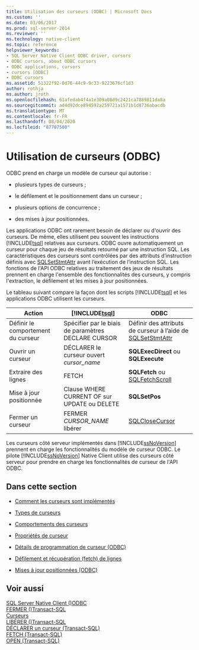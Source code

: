 ```yaml
---
title: Utilisation des curseurs (ODBC) | Microsoft Docs
ms.custom: ''
ms.date: 03/06/2017
ms.prod: sql-server-2014
ms.reviewer: ''
ms.technology: native-client
ms.topic: reference
helpviewer_keywords:
- SQL Server Native Client ODBC driver, cursors
- ODBC cursors, about ODBC cursors
- ODBC applications, cursors
- cursors [ODBC]
- ODBC cursors
ms.assetid: 51322f92-0d76-44c9-9c33-9223676cf1d3
author: rothja
ms.author: jroth
ms.openlocfilehash: 61afedab4f4a1e309a08d9c2421ca7889811da8a
ms.sourcegitcommit: ad4d92dce894592a259721a1571b1d8736abacdb
ms.translationtype: MT
ms.contentlocale: fr-FR
ms.lasthandoff: 08/04/2020
ms.locfileid: "87707500"
---
```

# <a name="using-cursors-odbc"></a>Utilisation de curseurs (ODBC)
  ODBC prend en charge un modèle de curseur qui autorise :  
  
-   plusieurs types de curseurs ;  
  
-   le défilement et le positionnement dans un curseur ;  
  
-   plusieurs options de concurrence ;  
  
-   des mises à jour positionnées.  
  
 Les applications ODBC ont rarement besoin de déclarer ou d'ouvrir des curseurs. De même, elles utilisent peu souvent les instructions [!INCLUDE[tsql](../../includes/tsql-md.md)] relatives aux curseurs. ODBC ouvre automatiquement un curseur pour chaque jeu de résultats retourné par une instruction SQL. Les caractéristiques des curseurs sont contrôlées par des attributs d’instruction définis avec [SQLSetStmtAttr](../native-client-odbc-api/sqlsetstmtattr.md) avant l’exécution de l’instruction SQL. Les fonctions de l'API ODBC relatives au traitement des jeux de résultats prennent en charge l'ensemble des fonctionnalités des curseurs, y compris l'extraction, le défilement et les mises à jour positionnées.  
  
 Le tableau suivant compare la façon dont les scripts [!INCLUDE[tsql](../../includes/tsql-md.md)] et les applications ODBC utilisent les curseurs.  
  
|Action|[!INCLUDE[tsql](../../includes/tsql-md.md)]|ODBC|  
|------------|------------------------|----------|  
|Définir le comportement du curseur|Spécifier par le biais de paramètres DECLARE CURSOR|Définir des attributs de curseur à l’aide de [SQLSetStmtAttr](../native-client-odbc-api/sqlsetstmtattr.md)|  
|Ouvrir un curseur|DÉCLARER le curseur ouvert *cursor_name*|**SQLExecDirect** ou **SQLExecute**|  
|Extraire des lignes|FETCH|**SQLFetch** ou [SQLFetchScroll](../native-client-odbc-api/sqlfetchscroll.md)|  
|Mise à jour positionnée|Clause WHERE CURRENT OF sur UPDATE ou DELETE|**SQLSetPos**|  
|Fermer un curseur|FERMER *CURSOR_NAME* libérer|[SQLCloseCursor](../native-client-odbc-api/sqlclosecursor.md)|  
  
 Les curseurs côté serveur implémentés dans [!INCLUDE[ssNoVersion](../../includes/ssnoversion-md.md)] prennent en charge les fonctionnalités du modèle de curseur ODBC. Le pilote [!INCLUDE[ssNoVersion](../../includes/ssnoversion-md.md)] Native Client utilise des curseurs côté serveur pour prendre en charge les fonctionnalités de curseur de l'API ODBC.  
  
## <a name="in-this-section"></a>Dans cette section  
  
-   [Comment les curseurs sont implémentés](implementation/how-cursors-are-implemented.md)  
  
-   [Types de curseurs](cursor-types.md)  
  
-   [Comportements des curseurs](cursor-behaviors.md)  
  
-   [Propriétés de curseur](properties/cursor-properties.md)  
  
-   [Détails de programmation de curseur &#40;ODBC&#41;](programming/cursor-programming-details-odbc.md)  
  
-   [Défilement et récupération (fetch) de lignes](../native-client-ole-db-rowsets/fetching-rows.md)  
  
-   [Mises à jour positionnées &#40;ODBC&#41;](positioned-updates-odbc.md)  
  
## <a name="see-also"></a>Voir aussi  
 [SQL Server Native Client &#40;&#41;ODBC](../native-client/odbc/sql-server-native-client-odbc.md)   
 [FERMER &#40;&#41;Transact-SQL](/sql/t-sql/language-elements/close-transact-sql)   
 [Curseurs](../../relational-databases/cursors.md)   
 [LIBÉRER &#40;&#41;Transact-SQL](/sql/t-sql/language-elements/deallocate-transact-sql)   
 [DÉCLARER un curseur &#40;Transact-SQL&#41;](/sql/t-sql/language-elements/declare-cursor-transact-sql)   
 [FETCH &#40;Transact-SQL&#41;](/sql/t-sql/language-elements/fetch-transact-sql)   
 [OPEN &#40;Transact-SQL&#41;](/sql/t-sql/language-elements/open-transact-sql)  
  
  
